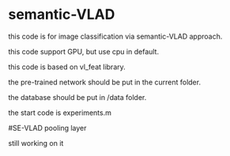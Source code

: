 # semantic-VLAD

this code is for image classification via semantic-VLAD approach.

this code support GPU, but use cpu in default.

this code is based on vl_feat library.

the pre-trained network should be put in the current folder.

the database should be put in /data folder.

the start code is experiments.m

#SE-VLAD pooling layer

still working on it